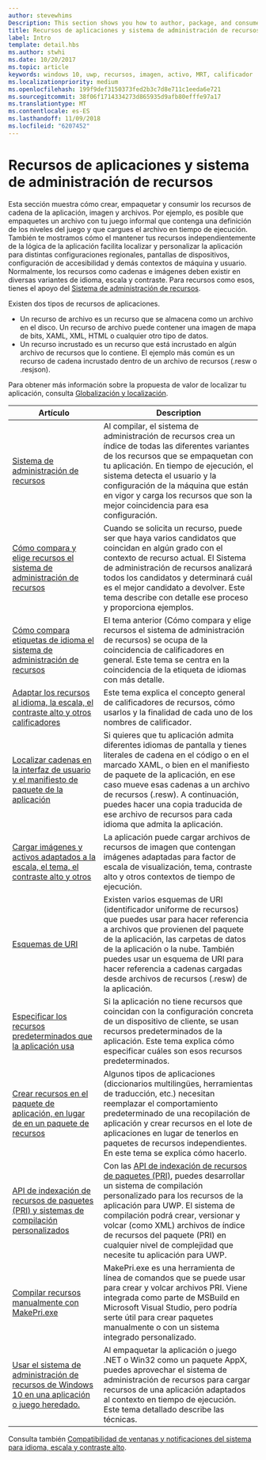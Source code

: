 ```yaml
---
author: stevewhims
Description: This section shows you how to author, package, and consume your app's string, image, and file resources.
title: Recursos de aplicaciones y sistema de administración de recursos
label: Intro
template: detail.hbs
ms.author: stwhi
ms.date: 10/20/2017
ms.topic: article
keywords: windows 10, uwp, recursos, imagen, activo, MRT, calificador
ms.localizationpriority: medium
ms.openlocfilehash: 199f9def3150373fed2b3c7d8e711c1eeda6e721
ms.sourcegitcommit: 38f06f1714334273d865935d9afb80efffe97a17
ms.translationtype: MT
ms.contentlocale: es-ES
ms.lasthandoff: 11/09/2018
ms.locfileid: "6207452"
---
```

# <a name="app-resources-and-the-resource-management-system"></a>Recursos de aplicaciones y sistema de administración de recursos


Esta sección muestra cómo crear, empaquetar y consumir los recursos de cadena de la aplicación, imagen y archivos. Por ejemplo, es posible que empaquetes un archivo con tu juego informal que contenga una definición de los niveles del juego y que cargues el archivo en tiempo de ejecución. También te mostramos cómo el mantener tus recursos independientemente de la lógica de la aplicación facilita localizar y personalizar la aplicación para distintas configuraciones regionales, pantallas de dispositivos, configuración de accesibilidad y demás contextos de máquina y usuario. Normalmente, los recursos como cadenas e imágenes deben existir en diversas variantes de idioma, escala y contraste. Para recursos como esos, tienes el apoyo del [Sistema de administración de recursos](resource-management-system.md).

Existen dos tipos de recursos de aplicaciones.
- Un recurso de archivo es un recurso que se almacena como un archivo en el disco. Un recurso de archivo puede contener una imagen de mapa de bits, XAML, XML, HTML o cualquier otro tipo de datos.
- Un recurso incrustado es un recurso que está incrustado en algún archivo de recursos que lo contiene. El ejemplo más común es un recurso de cadena incrustado dentro de un archivo de recursos (.resw o .resjson).

Para obtener más información sobre la propuesta de valor de localizar tu aplicación, consulta [Globalización y localización](../design/globalizing/globalizing-portal.md).

| Artículo | Description |
|---------|-------------|
| [Sistema de administración de recursos](resource-management-system.md) | Al compilar, el sistema de administración de recursos crea un índice de todas las diferentes variantes de los recursos que se empaquetan con tu aplicación. En tiempo de ejecución, el sistema detecta el usuario y la configuración de la máquina que están en vigor y carga los recursos que son la mejor coincidencia para esa configuración. |
| [Cómo compara y elige recursos el sistema de administración de recursos](how-rms-matches-and-chooses-resources.md) | Cuando se solicita un recurso, puede ser que haya varios candidatos que coincidan en algún grado con el contexto de recurso actual. El Sistema de administración de recursos analizará todos los candidatos y determinará cuál es el mejor candidato a devolver. Este tema describe con detalle ese proceso y proporciona ejemplos. |
| [Cómo compara etiquetas de idioma el sistema de administración de recursos](how-rms-matches-lang-tags.md) | El tema anterior (Cómo compara y elige recursos el sistema de administración de recursos[](how-rms-matches-and-chooses-resources.md)) se ocupa de la coincidencia de calificadores en general. Este tema se centra en la coincidencia de la etiqueta de idiomas con más detalle. |
| [Adaptar los recursos al idioma, la escala, el contraste alto y otros calificadores](tailor-resources-lang-scale-contrast.md) | Este tema explica el concepto general de calificadores de recursos, cómo usarlos y la finalidad de cada uno de los nombres de calificador. |
| [Localizar cadenas en la interfaz de usuario y el manifiesto de paquete de la aplicación](localize-strings-ui-manifest.md) | Si quieres que tu aplicación admita diferentes idiomas de pantalla y tienes literales de cadena en el código o en el marcado XAML, o bien en el manifiesto de paquete de la aplicación, en ese caso mueve esas cadenas a un archivo de recursos (.resw). A continuación, puedes hacer una copia traducida de ese archivo de recursos para cada idioma que admita la aplicación. |
| [Cargar imágenes y activos adaptados a la escala, el tema, el contraste alto y otros](images-tailored-for-scale-theme-contrast.md) | La aplicación puede cargar archivos de recursos de imagen que contengan imágenes adaptadas para factor de escala de visualización, tema, contraste alto y otros contextos de tiempo de ejecución. |
| [Esquemas de URI](uri-schemes.md) | Existen varios esquemas de URI (identificador uniforme de recursos) que puedes usar para hacer referencia a archivos que provienen del paquete de la aplicación, las carpetas de datos de la aplicación o la nube. También puedes usar un esquema de URI para hacer referencia a cadenas cargadas desde archivos de recursos (.resw) de la aplicación. |
| [Especificar los recursos predeterminados que la aplicación usa](specify-default-resources-installed.md) | Si la aplicación no tiene recursos que coincidan con la configuración concreta de un dispositivo de cliente, se usan recursos predeterminados de la aplicación. Este tema explica cómo especificar cuáles son esos recursos predeterminados. |
| [Crear recursos en el paquete de aplicación, en lugar de en un paquete de recursos](build-resources-into-app-package.md) | Algunos tipos de aplicaciones (diccionarios multilingües, herramientas de traducción, etc.) necesitan reemplazar el comportamiento predeterminado de una recopilación de aplicación y crear recursos en el lote de aplicaciones en lugar de tenerlos en paquetes de recursos independientes. En este tema se explica cómo hacerlo. |
| [API de indexación de recursos de paquetes (PRI) y sistemas de compilación personalizados](pri-apis-custom-build-systems.md) | Con las [API de indexación de recursos de paquetes (PRI)](https://msdn.microsoft.com/library/windows/desktop/mt845690), puedes desarrollar un sistema de compilación personalizado para los recursos de la aplicación para UWP. El sistema de compilación podrá crear, versionar y volcar (como XML) archivos de índice de recursos del paquete (PRI) en cualquier nivel de complejidad que necesite tu aplicación para UWP. |
| [Compilar recursos manualmente con MakePri.exe](compile-resources-manually-with-makepri.md) | MakePri.exe es una herramienta de línea de comandos que se puede usar para crear y volcar archivos PRI. Viene integrada como parte de MSBuild en Microsoft Visual Studio, pero podría serte útil para crear paquetes manualmente o con un sistema integrado personalizado. |
| [Usar el sistema de administración de recursos de Windows 10 en una aplicación o juego heredado.](using-mrt-for-converted-desktop-apps-and-games.md) | Al empaquetar la aplicación o juego .NET o Win32 como un paquete AppX, puedes aprovechar el sistema de administración de recursos para cargar recursos de una aplicación adaptados al contexto en tiempo de ejecución. Este tema detallado describe las técnicas. |

Consulta también [Compatibilidad de ventanas y notificaciones del sistema para idioma, escala y contraste alto](../design/shell/tiles-and-notifications/tile-toast-language-scale-contrast.md).
